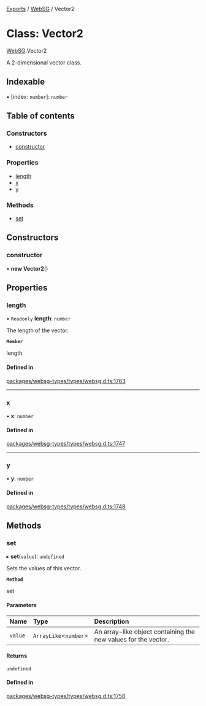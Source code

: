 [Exports](../modules.md) / [WebSG](../modules/websg) / Vector2

# Class: Vector2

[WebSG](../modules/WebSG.md).Vector2

A 2-dimensional vector class.

## Indexable

▪ [index: `number`]: `number`

## Table of contents

### Constructors

- [constructor](WebSG.Vector2.md#constructor)

### Properties

- [length](WebSG.Vector2.md#length)
- [x](WebSG.Vector2.md#x)
- [y](WebSG.Vector2.md#y)

### Methods

- [set](WebSG.Vector2.md#set)

## Constructors

### constructor

• **new Vector2**()

## Properties

### length

• `Readonly` **length**: `number`

The length of the vector.

**`Member`**

length

#### Defined in

[packages/websg-types/types/websg.d.ts:1763](https://github.com/matrix-org/thirdroom/blob/1005fb3d/packages/websg-types/types/websg.d.ts#L1763)

---

### x

• **x**: `number`

#### Defined in

[packages/websg-types/types/websg.d.ts:1747](https://github.com/matrix-org/thirdroom/blob/1005fb3d/packages/websg-types/types/websg.d.ts#L1747)

---

### y

• **y**: `number`

#### Defined in

[packages/websg-types/types/websg.d.ts:1748](https://github.com/matrix-org/thirdroom/blob/1005fb3d/packages/websg-types/types/websg.d.ts#L1748)

## Methods

### set

▸ **set**(`value`): `undefined`

Sets the values of this vector.

**`Method`**

set

#### Parameters

| Name    | Type                   | Description                                                    |
| :------ | :--------------------- | :------------------------------------------------------------- |
| `value` | `ArrayLike`<`number`\> | An array-like object containing the new values for the vector. |

#### Returns

`undefined`

#### Defined in

[packages/websg-types/types/websg.d.ts:1756](https://github.com/matrix-org/thirdroom/blob/1005fb3d/packages/websg-types/types/websg.d.ts#L1756)
